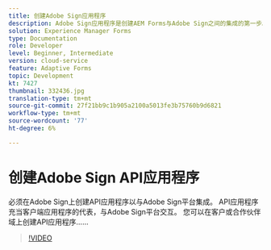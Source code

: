 ```yaml
---
title: 创建Adobe Sign应用程序
description: Adobe Sign应用程序是创建AEM Forms与Adobe Sign之间的集成的第一步。
solution: Experience Manager Forms
type: Documentation
role: Developer
level: Beginner, Intermediate
version: cloud-service
feature: Adaptive Forms
topic: Development
kt: 7427
thumbnail: 332436.jpg
translation-type: tm+mt
source-git-commit: 27f21bb9c1b905a2100a5013fe3b75760b9d6821
workflow-type: tm+mt
source-wordcount: '77'
ht-degree: 6%

---
```



# 创建Adobe Sign API应用程序

必须在Adobe Sign上创建API应用程序以与Adobe Sign平台集成。 API应用程序充当客户端应用程序的代表，与Adobe Sign平台交互。 您可以在客户或合作伙伴域上创建API应用程序……

>[!VIDEO](https://video.tv.adobe.com/v/332436?quality=12&learn=on)


